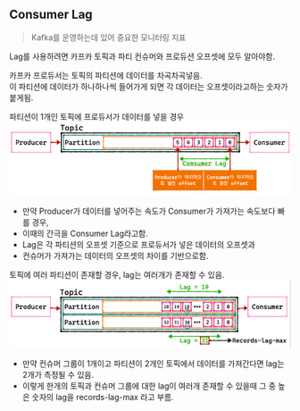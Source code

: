 ## Consumer Lag
> Kafka를 운영하는데 있어 중요한 모니터링 지표

Lag를 사용하려면 카프카 토픽과 파티 컨슈머와 프로듀션 오프셋에 모두 알아야함.  

  카프카 프로듀서는 토픽의 파티션에 데이터를 차곡차곡넣음.  
  이 파티션에 데이터가 하나하나씩 들어가게 되면 
  각 데이터는 오프셋이라고하는 숫자가 붙게됨.  

파티션이 1개인 토픽에 프로듀서가 데이터를 넣을 경우  
![05_ConsumerLag_01.png](../images/Kafka/05_ConsumerLag_01.png)
- 만약 Producer가 데이터를 넣어주는 속도가 Consumer가 가져가는 속도보다 빠를 경우,
- 이때의 간극을 Consumer Lag라고함.
- Lag은 각 파티션의 오프셋 기준으로 프로듀서가 넣은 데이터의 오프셋과  
- 컨슈머가 가져가는 데이터의 오프셋의 차이를 기반으로함.

토픽에 여러 파티션이 존재할 경우, lag는 여러개가 존재할 수 있음.
![05_ConsumerLag_02.png](../images/Kafka/05_ConsumerLag_02.png)
- 만약 컨슈머 그룹이 1개이고 파티션이 2개인 토픽에서 데이터를 가져간다면 lag는 2개가 측정될 수 있음.
- 이렇게 한개의 토픽과 컨슈머 그룹에 대한 lag이 여러개 존재할 수 있을때
  그 중 높은 숫자의 lag을 records-lag-max 라고 부름.